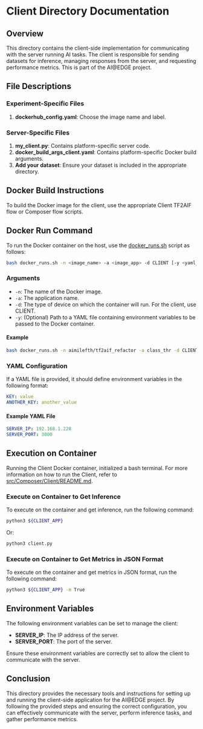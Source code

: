 # Client Directory Documentation

## Overview

This directory contains the client-side implementation for communicating with the server running AI tasks. The client is responsible for sending datasets for inference, managing responses from the server, and requesting performance metrics. This is part of the AI@EDGE project.

## File Descriptions

### Experiment-Specific Files

1. **dockerhub_config.yaml**: Choose the image name and label.

### Server-Specific Files

1. **my_client.py**: Contains platform-specific server code.
2. **docker_build_args_client.yaml**: Contains platform-specific Docker build arguments.
3. **Add your dataset**: Ensure your dataset is included in the appropriate directory.

## Docker Build Instructions

To build the Docker image for the client, use the appropriate Client TF2AIF flow or Composer flow scripts.

## Docker Run Command
To run the Docker container on the host, use the [docker_runs.sh](src/TF2AIF_runs/docker_runs.sh) script as follows:

```bash
bash docker_runs.sh -n <image_name> -a <image_app> -d CLIENT [-y <yaml_file>]
```

### Arguments
- `-n`: The name of the Docker image.
- `-a`: The application name.
- `-d`: The type of device on which the container will run. For the client, use CLIENT.
- `-y`: (Optional) Path to a YAML file containing environment variables to be passed to the Docker container.

#### Example

```bash
bash docker_runs.sh -n aimilefth/tf2aif_refactor -a class_thr -d CLIENT -y client_config.yaml
```

### YAML Configuration

If a YAML file is provided, it should define environment variables in the following format:

```yaml
KEY: value
ANOTHER_KEY: another_value

```

#### Example YAML File

```yaml
SERVER_IP: 192.168.1.228
SERVER_PORT: 3000

```

## Execution on Container 

Running the Client Docker container, initialized a bash terminal. For more information on how to run the Client, refer to [src/Composer/Client/README.md](src/Composer/Client/README.md).

### Execute on Container to Get Inference

To execute on the container and get inference, run the following command:

```bash
python3 ${CLIENT_APP}
```

Or:

```bash
python3 client.py
```

### Execute on Container to Get Metrics in JSON Format

To execute on the container and get metrics in JSON format, run the following command:

```bash
python3 ${CLIENT_APP} -m True
```

## Environment Variables

The following environment variables can be set to manage the client:

- **SERVER_IP**: The IP address of the server.
- **SERVER_PORT**: The port of the server.

Ensure these environment variables are correctly set to allow the client to communicate with the server.

## Conclusion

This directory provides the necessary tools and instructions for setting up and running the client-side application for the AI@EDGE project. By following the provided steps and ensuring the correct configuration, you can effectively communicate with the server, perform inference tasks, and gather performance metrics.
